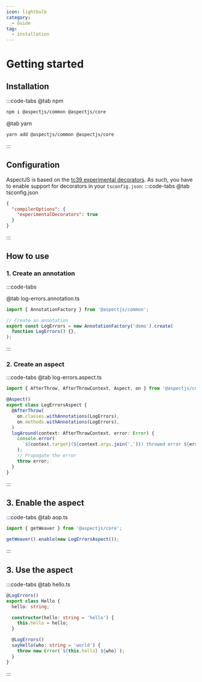 ```yaml
---
icon: lightbulb
category:
  - Guide
tag:
  - installation
---
```


# Getting started

## <i class="fa fa-download"></i> Installation

:::code-tabs
@tab npm

```bash
npm i @aspectjs/common @aspectjs/core
```

@tab yarn

```bash
yarn add @aspectjs/common @aspectjs/core
```

:::

## <i class="fa fa-cog"></i> Configuration

AspectJS is based on the [tc39 experimental decorators](https://github.com/tc39/proposal-decorators). As such, you have to enable support for decorators in your `tsconfig.json`:
:::code-tabs
@tab tsconfig.json

```json
{
  "compilerOptions": {
    "experimentalDecorators": true
  }
}
```

:::

## <i class="fa fa-question"></i> How to use

### <i class="fa fa-at"></i> 1. Create an annotation

:::code-tabs

@tab log-errors.annotation.ts

```ts
import { AnnotationFactory } from '@aspectjs/common';

// Create an annotation
export const LogErrors = new AnnotationFactory('demo').create(
  function LogErrors() {},
);
```

:::

### <i class="fa fa-layer-group"></i> 2. Create an aspect

:::code-tabs
@tab log-errors.aspect.ts

```ts
import { AfterThrow, AfterThrowContext, Aspect, on } from '@aspectjs/core';

@Aspect()
export class LogErrorsAspect {
  @AfterThrow(
    on.classes.withAnnotations(LogErrors),
    on.methods.withAnnotations(LogErrors),
  )
  logAround(context: AfterThrowContext, error: Error) {
    console.error(
      `${context.target}(${context.args.join(',')}) throwed error ${error}`,
    );
    // Propagate the error
    throw error;
  }
}
```

:::

## <i class="fa fa-gears"></i> 3. Enable the aspect

:::code-tabs
@tab aop.ts

```ts
import { getWeaver } from '@aspectjs/core';

getWeaver().enable(new LogErrorsAspect());
```

:::

## <i class="fa fa-check"></i> 3. Use the aspect

:::code-tabs
@tab hello.ts

```ts
@LogErrors()
export class Hello {
  hello: string;

  constructor(hello: string = 'hello') {
    this.hello = hello;
  }

  @LogErrors()
  sayHello(who: string = 'world') {
    throw new Error(`${this.hello} ${who}`);
  }
}
```

:::
